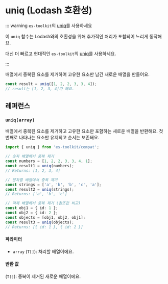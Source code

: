 # uniq (Lodash 호환성)

::: warning `es-toolkit`의 [uniq](../../array/uniq.md)를 사용하세요

이 `uniq` 함수는 Lodash와의 호환성을 위해 추가적인 처리가 포함되어 느리게 동작해요.

대신 더 빠르고 현대적인 `es-toolkit`의 [uniq](../../array/uniq.md)를 사용하세요.

:::

배열에서 중복된 요소를 제거하여 고유한 요소만 남긴 새로운 배열을 만들어요.

```typescript
const result = uniq([1, 2, 2, 3, 3, 4]);
// result는 [1, 2, 3, 4]가 돼요.
```

## 레퍼런스

### `uniq(array)`

배열에서 중복된 요소를 제거하고 고유한 요소만 포함하는 새로운 배열을 반환해요. 첫 번째로 나타나는 요소만 유지되고 순서는 보존돼요.

```typescript
import { uniq } from 'es-toolkit/compat';

// 숫자 배열에서 중복 제거
const numbers = [1, 2, 2, 3, 3, 4, 1];
const result1 = uniq(numbers);
// Returns: [1, 2, 3, 4]

// 문자열 배열에서 중복 제거
const strings = ['a', 'b', 'b', 'c', 'a'];
const result2 = uniq(strings);
// Returns: ['a', 'b', 'c']

// 객체 배열에서 중복 제거 (참조값 비교)
const obj1 = { id: 1 };
const obj2 = { id: 2 };
const objects = [obj1, obj2, obj1];
const result3 = uniq(objects);
// Returns: [{ id: 1 }, { id: 2 }]
```

#### 파라미터

- `array` (`T[]`): 처리할 배열이에요.

#### 반환 값

(`T[]`): 중복이 제거된 새로운 배열이에요.
